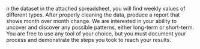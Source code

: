 n the dataset in the attached spreadsheet, you will find weekly values of different types. After properly cleaning the data, produce a report that shows month over month change. We are interested in your ability to uncover and discover any possible patterns, either long-term or short-term. You are free to use any tool of your choice, but you must document your process and demonstrate the steps you took to reach your results. 
